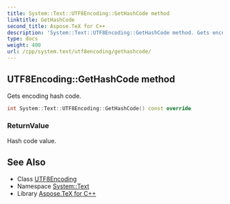 ```yaml
---
title: System::Text::UTF8Encoding::GetHashCode method
linktitle: GetHashCode
second_title: Aspose.TeX for C++
description: 'System::Text::UTF8Encoding::GetHashCode method. Gets encoding hash code in C++.'
type: docs
weight: 400
url: /cpp/system.text/utf8encoding/gethashcode/
---
```

## UTF8Encoding::GetHashCode method


Gets encoding hash code.

```cpp
int System::Text::UTF8Encoding::GetHashCode() const override
```


### ReturnValue

Hash code value.

## See Also

* Class [UTF8Encoding](../)
* Namespace [System::Text](../../)
* Library [Aspose.TeX for C++](../../../)
